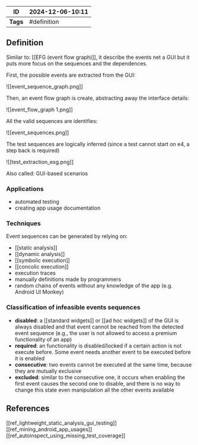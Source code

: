 | ID       | 2024-12-06-10:11 |
| -------- | ---------------- |
| **Tags** | #definition      |
## Definition

Similar to:  [[EFG (event flow graph)]], it describe the events net a GUI but it puts more focus on the sequences and the dependences.

First, the possible events are extracted from the GUI:

![[event_sequence_graph.png]]

Then, an event flow graph is create, abstracting away the interface details:

![[event_flow_graph 1.png]]

All the valid sequences are identifies:

![[event_sequences.png]]

The test sequences are logically inferred (since a test cannot start on e4, a step back is required)

![[test_extraction_esg.png]]

Also called: GUI-based scenarios

### Applications

- automated testing
- creating app usage documentation

### Techniques

Event sequences can be generated by relying on:
- [[static analysis]]
- [[dynamic analysis]]
- [[symbolic execution]]
- [[concolic execution]]
- execution traces
- manually definitions made by programmers
- random chains of events without any knowledge of the app (e.g. Android UI Monkey)

### Classification of infeasible events sequences

- **disabled**: a [[standard widgets]] or [[ad hoc widgets]] of the GUI is always disabled and that event cannot be reached from the detected event sequence (e.g., the user is not allowed to access a premium functionality of an app)
- **required**: an functionality is disabled/locked if a certain action is not execute before. Some event needs another event to be executed before it is enabled
- **consecutive**: two events cannot be executed at the same time, because they are mutually exclusive
- **excluded**: similar to the consecutive one, it occurs when enabling the first event causes the second one to disable, and there is no way to change this state even manipulation all the other events available

## References
[[ref_lightweight_static_analysis_gui_testing]]
[[ref_mining_android_app_usages]]
[[ref_autoinspect_using_missing_test_coverage]]

